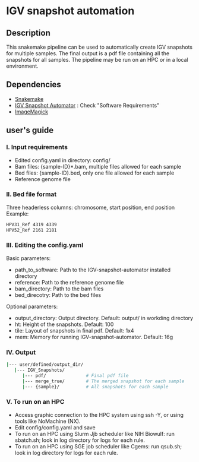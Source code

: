 # IGV snapshot automation 
## Description
This snakemake pipeline can be used to automatically create IGV snapshots for multiple samples. The final output is a pdf file containing all the snapshots for all samples. The pipeline may be run on an HPC or in a local environment. 

## Dependencies
* [Snakemake](https://snakemake.readthedocs.io/en/stable/)
* [IGV Snapshot Automator](https://github.com/stevekm/IGV-snapshot-automator) : Check "Software Requirements"
* [ImageMagick](https://imagemagick.org/)

## user's guide
### I. Input requirements
* Edited config.yaml in directory: config/
* Bam files: {sample-ID}*.bam, multiple files allowed for each sample
* Bed files: {sample-ID}.bed, only one file allowed for each sample
* Reference genome file
### II. Bed file format
Three headerless columns: chromosome, start position, end position
Example:
```bash
HPV31_Ref 4319 4339
HPV52_Ref 2161 2181
```
### III. Editing the config.yaml
Basic parameters:
* path_to_software: Path to the IGV-snapshot-automator installed directory
* reference: Path to the reference genome file
* bam_directory: Path to the bam files
* bed_direcotry: Path to the bed files

Optional parameters:
* output_directory: Output directory. Default: output/ in workding directory
* ht: Height of the snapshots. Default: 100
* tile: Layout of snapshots in final pdf. Default: 1x4
* mem: Memory for running IGV-snapshot-automator. Default: 16g
### IV. Output
```bash
|--- user/defined/output_dir/
   |--- IGV_Snapshots/
      |--- pdf/               # Final pdf file
      |--- merge_true/        # The merged snapshot for each sample
      |--- {sample}/          # All snapshots for each sample
```
### V. To run on an HPC
* Access graphic connection to the HPC system using ssh -Y, or using tools like NoMachine (NX).
* Edit config/config.yaml and save
* To run on an HPC using Slurm Jjb scheduler like NIH Biowulf: run sbatch.sh; look in log directory for logs for each rule.
* To run on an HPC using SGE job scheduler like Cgems: run qsub.sh; look in log directory for logs for each rule.
